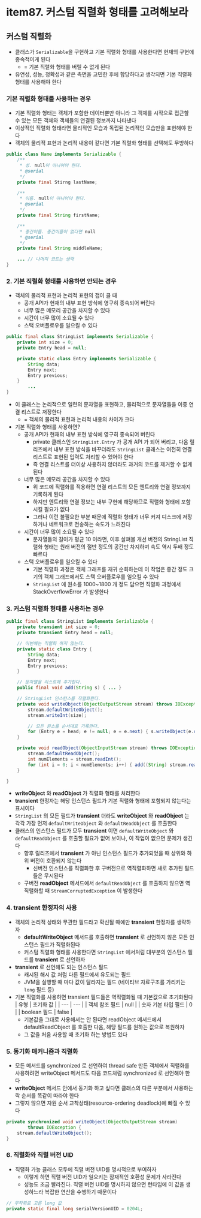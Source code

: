 # item87. 커스텀 직렬화 형태를 고려해보라

## 커스텀 직렬화
- 클래스가 `Serializable`을 구현하고 기본 직렬화 형태를 사용한다면 현재의 구현에 종속적이게 된다
    -  = 기본 직렬화 형태를 버릴 수 없게 된다
- 유연성, 성능, 정확성과 같은 측면을 고민한 후에 합당하다고 생각되면 기본 직렬화 형태를 사용해야 한다

### 기본 직렬화 형태를 사용하는 경우
- 기본 직렬화 형태는 객체가 포함한 데이터뿐만 아니라 그 객체를 시작으로 접근할 수 있는 모든 객체와 객체들의 연결된 정보까지 나타낸다
- 이상적인 직렬화 형태라면 물리적인 모습과 독립된 논리적인 모습만을 표현해야 한다
- 객체의 물리적 표현과 논리적 내용이 같다면 기본 직렬화 형태를 선택해도 무방하다

```java
public class Name implements Serializable {
    /**
     * 성. null이 아니어야 한다.
     * @serial
     */
    private final Stirng lastName;

    /**
     * 이름. null이 아니어야 한다.
     * @serial
     */
    private final String firstName;

    /**
     * 중간이름. 중간이름이 없다면 null
     * @serial
     */
    private final String middleName;

    ... // 나머지 코드는 생략
}
```

###  2. 기본 직렬화 형태를 사용하면 안되는 경우
- 객체의 물리적 표현과 논리적 표현의 갭이 클 때 
    - 공개 API가 현재의 내부 표현 방식에 영구히 종속되어 버린다
    - 너무 많은 메모리 공간을 차지할 수 있다
    - 시간이 너무 많이 소요될 수 있다
    - 스택 오버플로우를 일으킬 수 있다

```java
public final class StringList implements Serializable {
    private int size = 0;
    private Entry head = null;

    private static class Entry implements Serializable {
        String data;
        Entry next;
        Entry previous;
    }
		...
}
```

- 이 클래스는 논리적으로 일련의 문자열을 표현하고, 물리적으로 문자열들을 이중 연결 리스트로 저장한다
    - = 객체의 물리적 표현과 논리적 내용의 차이가 크다
- 기본 직렬화 형태를 사용하면?
    - 공개 API가 현재의 내부 표현 방식에 영구히 종속되어 버린다
        - private 클래스인 `StringList.Entry` 가 공개 API 가 되어 버리고, 다음 릴리즈에서 내부 표현 방식을 바꾸더라도 `StringList` 클래스는 여전히 연결 리스트로 표현된 입력도 처리할 수 있어야 한다
        - 즉 연결 리스트를 더이상 사용하지 않더라도 과거의 코드를 제거할 수 없게 된다
    - 너무 많은 메모리 공간을 차지할 수 있다
        - 위 코드에 직렬화를 적용하면 연결 리스트의 모든 엔트리와 연결 정보까지 기록하게 된다
        - 하지만 엔트리와 연결 정보는 내부 구현에 해당하므로 직렬화 형태에 포함시킬 필요가 없다
        - 그러나 이런 불필요한 부분 때문에 직렬화 형태가 너무 커져 디스크에 저장하거나 네트워크로 전송하는 속도가 느려진다
    - 시간이 너무 많이 소요될 수 있다
        - 문자열들의 길이가 평균 10 이라면, 이후 살펴볼 개선 버전의 StringList 직렬화 형태는 원래 버전의 절반 정도의 공간만 차지하며
        속도 역시 두배 정도 빠르다
    - 스택 오버플로우를 일으킬 수 있다
        - 기본 직렬화 과정은 객체 그래프를 재귀 순회하는데 이 작업은 중간 정도 크기의 객체 그래프에서도 스택 오버플로우를 일으킬 수 있다
        - `StringList` 에 원소를 1000~1800 개 정도 담으면 직렬화 과정에서 StackOverflowError 가 발생한다


###  3. 커스텀 직렬화 형태를 사용하는 경우


```java
public final class StringList implements Serializable {
    private transient int size = 0;
    private transient Entry head = null;

    // 이번에는 직렬화 하지 않는다.
    private static class Entry {
        String data;
        Entry next;
        Entry previous;
    }

    // 문자열을 리스트에 추가한다.
    public final void add(String s) { ... }

    // StringList 인스턴스를 직렬화한다.
    private void writeObject(ObjectOutputStream stream) throws IOException {
        stream.defaultWriteObject();
        stream.writeInt(size);

        // 모든 원소를 순서대로 기록한다.
        for (Entry e = head; e != null; e = e.next) { s.writeObject(e.data); }
    }

    private void readObject(ObjectInputStream stream) throws IOException, ClassNotFoundException {
        stream.defaultReadObject();
        int numElements = stream.readInt();
        for (int i = 0; i < numElements; i++) { add((String) stream.readObject()); }
    }

}
```

- **writeObject** 와 **readObject** 가 직렬화 형태를 처리한다
- **transient** 한정자는 해당 인스턴스 필드가 기본 직렬화 형태에 포함되지 않는다는 표시이다
- `StringList` 의 모든 필드가 **transient** 더라도 **writeObject** 와 **readObject** 는 각각 가장 먼저 `defaultWriteObject` 와 `defaultReadObject` 를 호출한다
- 클래스의 인스턴스 필드가 모두 **transient** 이면 `defaultWriteObject` 와 `defaultReadObject` 를 호출할 필요가 없어 보이나, 이 작업이 없으면 문제가 생긴다
    - 향후 릴리즈에서 **transient** 가 아닌 인스턴스 필드가 추가되었을 때 상위와 하위 버전이 호환되지 않는다
        - 신버전 인스턴스를 직렬화한 후 구버전으로 역직렬화하면 새로 추가된 필드들은 무시된다
    - 구버전 **readObject** 메서드에서 `defaultReadObject` 를 호출하지 않으면 역직렬화할 때 `StreamCorruptedException` 이 발생한다

### 4. transient 한정자의 사용
- 객체의 논리적 상태와 무관한 필드라고 확신될 때에만 **transient** 한정자를 생략하자
    - **defaultWriteObject** 메서드를 호출하면 **transient** 로 선언하지 않은 모든 인스턴스 필드가 직렬화된다
    - 커스텀 직렬화 형태를 사용한다면 `StringList` 에서처럼 대부분의 인스턴스 필드를 **transient** 로 선언하자
- **transient** 로 선언해도 되는 인스턴스 필드
    - 캐시된 해시 값 처럼 다른 필드에서 유도되는 필드
    - JVM을 실행할 때 마다 값이 달라지는 필드 (네이티브 자료구조를 가리키는 `long` 필드 등)
- 기본 직렬화를 사용하면 transient 필드들은 역직렬화될 때 기본값으로 초기화된다
    | 유형 | 초기화 값 |
    | --- | --- |
    | 객체 참조 필드 | null |
    | 숫자 기본 타입 필드 | 0 |
    | boolean 필드 | false |
    - 기본값을 그대로 사용해서는 안 된다면 readObject 메서드에서 defaultReadObject 를 호출한 다음, 해당 필드를 원하는 값으로 복원하자
    - 그 값을 처음 사용할 때 초기화 하는 방법도 있다

### 5. 동기화 매커니즘과 직렬화
- 모든 메서드를 synchronized 로 선언하여 thread safe 만든 객체에서 직렬화를 사용하려면 writeObject 메서드도 다음 코드처럼 synchronized 로 선언해야 한다
- **writeObject** 메서드 안에서 동기화 하고 싶다면 클래스의 다른 부분에서 사용하는 락 순서를 똑같이 따라야 한다
- 그렇지 않으면 자원 순서 교착상태(resource-ordering deadlock)에 빠질 수 있다
```java
private synchronized void writeObject(ObjectOutputStream stream)
        throws IOException {
    stream.defaultWriteObject();
}
```

### 6. 직렬화와 직렬 버전 UID
- 직렬화 가능 클래스 모두에 직렬 버전 UID를 명시적으로 부여하자
    - 이렇게 하면 직렬 버전 UID가 일으키는 잠재적인 호환성 문제가 사라진다
    - 성능도 조금 빨라진다. 직렬 버전 UID를 명시하지 않으면 런타임에 이 값을 생성하느라 복잡한 연산을 수행하기 때문이다
```java
// 무작위로 고른 long 값
private static final long serialVersionUID = 0204L;
```